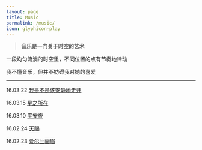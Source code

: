```yaml
---
layout: page
title: Music 
permalink: /music/
icon: glyphicon-play
---
```



> **音乐是一门关于时空的艺术**


一段均匀流淌的时空里，不同位置的点有节奏地律动


我不懂音乐，但并不妨碍我对她的喜爱

---


16.03.22 [我是不是该安静地走开](http://kg.qq.com/share.html?s=SCbOzH2Cwh7b)

16.03.15 [星之所在](http://kg.qq.com/share.html?s=99nQ2J2oNpn0)

16.03.10 [平安夜](http://kg.qq.com/share.html?s=w135fXt3wXuk)

16.02.24 [天赐](http://kg.qq.com/share.html?s=1gyl3WWrgfUs)

16.02.23 [爱尔兰画眉](http://kg.qq.com/share.html?s=FgSTtxtDkXkl)

